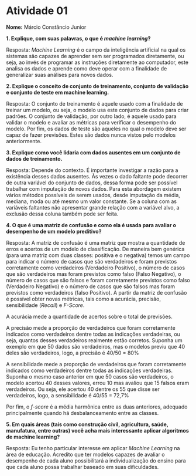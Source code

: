 # Atividade 01

**Nome:** Márcio Constâncio Junior

**1. Explique, com suas palavras, o que é _machine learning_?**

Resposta: _Machine Learning_ é o campo da inteligência artificial na qual os sistemas são capazes de aprender sem ser programados diretamente, ou seja, ao invés de programar as instruções diretamente ao computador, este analisa os dados e aprende como deve operar com a finalidade de generalizar suas análises para novos dados. 


**2. Explique o conceito de conjunto de treinamento, conjunto de validação e conjunto de teste em machine learning.**

Resposta: O conjunto de treinamento é aquele usado com a finalidade de treinar um modelo, ou seja, o modelo usa este conjunto de dados para criar padrões. O conjunto de validação, por outro lado, é aquele usado para validar o modelo e avaliar as métricas para verificar o desempenho do modelo. Por fim, os dados de teste são aqueles no qual o modelo deve ser capaz de fazer previsões. Estes são dados nunca vistos pelo modelos anteriormente. 


**3. Explique como você lidaria com dados ausentes em um conjunto de dados de treinamento.**

Resposta: Depende do contexto. É importante investigar a razão para a existência desses dados ausentes. Às vezes o dado faltante pode decorrer de outra variável do conjunto de dados, dessa forma pode ser possível trabalhar com imputação de novos dados. Para esta abordagem existem vários métodos possíveis de serem usados, desde imputação da média, mediana, moda ou até mesmo um valor constante. Se a coluna com as variáveis faltantes não apresentar grande relação com a variável alvo, a exclusão dessa coluna também pode ser feita.


**4. O que é uma matriz de confusão e como ela é usada para avaliar o desempenho de um modelo preditivo?**

Resposta: A matriz de confusão é uma matriz que mostra a quantidade de erros e acertos de um modelo de classificação. De maneira bem genérica (para uma matriz com duas classes: positiva e o negativa) temos um campo para indicar o número de casos que são verdadeiros e foram previstos corretamente como verdadeiros (Verdadeiro Positivo), o número de casos que são verdadeiros mas foram previstos como falso (Falso Negativo), o número de casos que são falsos e foram corretamente previstos como falso (Verdadeiro Negativo) e o número de casos que são falsos mas foram previstos como verdadeiros (falso Positivo). 
A partir da matriz de confusão é possível obter novas métricas, tais como a acurácia, precisão, sensibilidade (_Recall_) e _F-Score_.

A acurácia mede a quantidade de acertos sobre o total de previsões.

A precisão mede a proporção de verdadeiros que foram corretamente indicados como verdadeiros dentre todas as indicações verdadeiras, ou seja, quantos desses verdadeiros realmente estão corretos. Suponha um exemplo em que 50 dados são verdadeiros, mas o modelos previu que 40 deles são verdadeiros, logo, a precisão é 40/50 = 80%

A sensibilidade mede a proporção de verdadeiros que foram corretamente indicados como verdadeiros dentre todas as indicações verdadeiras. Suponha o mesmo caso anterior em que 50 casos são verdadeiros, o modelo acertou 40 desses valores, errou 10 mas avaliou que 15 falsos eram verdadeiros. Ou seja, ele acertou 40 dentre os 55 que disse ser verdadeiros, logo, a sensibilidade é 40/55 = 72,7%

Por fim, o _f-score_ é a média harmônica entre as duas anteriores, adequado principalmente quando há desbalanceamento entre as classes. 


**5. Em quais áreas (tais como construção civil, agricultura, saúde, manufatura, entre outras) você acha mais interessante aplicar algoritmos de machine learning?**

Resposta: Eu tenho particular interesse em aplicar _Machine Learning_ na área de educação. Acredito que ter modelos capazes de avaliar o desempenho de cada aluno possibilitará a individualização do ensino para que cada aluno possa trabalhar baseado em suas dificuldades.